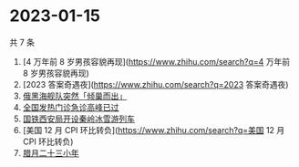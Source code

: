 # 2023-01-15

共 7 条

<!-- BEGIN -->
<!-- 最后更新时间 Sun Jan 15 2023 13:06:57 GMT+0800 (China Standard Time) -->

1. [4 万年前 8 岁男孩容貌再现](https://www.zhihu.com/search?q=4 万年前 8
   岁男孩容貌再现)
1. [2023 答案奇遇夜](https://www.zhihu.com/search?q=2023 答案奇遇夜)
1. [俄黑海舰队突然「倾巢而出」](https://www.zhihu.com/search?q=俄黑海舰队突然「倾巢而出」)
1. [全国发热门诊急诊高峰已过](https://www.zhihu.com/search?q=全国发热门诊急诊高峰已过)
1. [国铁西安局开设秦岭冰雪游列车](https://www.zhihu.com/search?q=国铁西安局开设秦岭冰雪游列车)
1. [美国 12 月 CPI 环比转负](https://www.zhihu.com/search?q=美国 12 月 CPI
   环比转负)
1. [腊月二十三小年](https://www.zhihu.com/search?q=腊月二十三小年)

<!-- END -->
